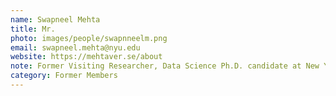 ```yaml
---
name: Swapneel Mehta
title: Mr.
photo: images/people/swapnneelm.png
email: swapneel.mehta@nyu.edu
website: https://mehtaver.se/about
note: Former Visiting Researcher, Data Science Ph.D. candidate at New York University
category: Former Members
---
```

